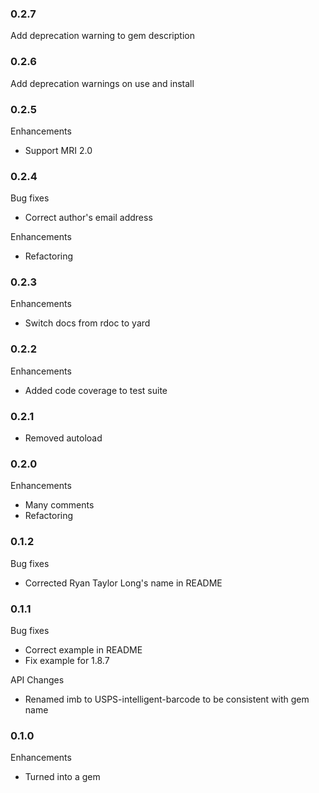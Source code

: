 ### 0.2.7

Add deprecation warning to gem description

### 0.2.6

Add deprecation warnings on use and install

### 0.2.5

Enhancements

* Support MRI 2.0

### 0.2.4

Bug fixes

* Correct author's email address

Enhancements

* Refactoring

### 0.2.3

Enhancements

* Switch docs from rdoc to yard

### 0.2.2

Enhancements

* Added code coverage to test suite

### 0.2.1

* Removed autoload

### 0.2.0

Enhancements

* Many comments
* Refactoring

### 0.1.2

Bug fixes

* Corrected Ryan Taylor Long's name in README

### 0.1.1

Bug fixes

* Correct example in README
* Fix example for 1.8.7

API Changes

* Renamed imb to USPS-intelligent-barcode to be consistent with gem name

### 0.1.0

Enhancements

* Turned into a gem
